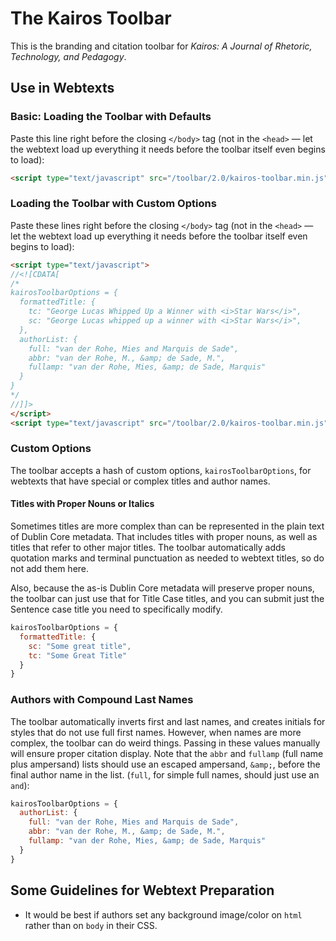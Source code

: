 # The Kairos Toolbar

This is the branding and citation toolbar for *Kairos: A Journal of Rhetoric, Technology, and
Pedagogy*.

## Use in Webtexts

### Basic: Loading the Toolbar with Defaults

Paste this line right before the closing `</body>` tag (not in the `<head>` — let the webtext load
up everything it needs before the toolbar itself even begins to load):

```html
<script type="text/javascript" src="/toolbar/2.0/kairos-toolbar.min.js"></script>
```

### Loading the Toolbar with Custom Options

Paste these lines right before the closing `</body>` tag (not in the `<head>` — let the webtext load
up everything it needs before the toolbar itself even begins to load):

```html
<script type="text/javascript">
//<![CDATA[
/*
kairosToolbarOptions = {
  formattedTitle: {
    tc: "George Lucas Whipped Up a Winner with <i>Star Wars</i>",
    sc: "George Lucas whipped up a winner with <i>Star Wars</i>",
  },
  authorList: {
    full: "van der Rohe, Mies and Marquis de Sade",
    abbr: "van der Rohe, M., &amp; de Sade, M.",
    fullamp: "van der Rohe, Mies, &amp; de Sade, Marquis"
  }
}
*/
//]]>
</script>
<script type="text/javascript" src="/toolbar/2.0/kairos-toolbar.min.js"></script>
```

### Custom Options

The toolbar accepts a hash of custom options, `kairosToolbarOptions`, for webtexts that have special
or complex titles and author names.

#### Titles with Proper Nouns or Italics

Sometimes titles are more complex than can be represented in the plain text of Dublin Core metadata.
That includes titles with proper nouns, as well as titles that refer to other major titles. The
toolbar automatically adds quotation marks and terminal punctuation as needed to webtext titles, so
do not add them here.

Also, because the as-is Dublin Core metadata will preserve proper nouns, the toolbar can just use
that for Title Case titles, and you can submit just the Sentence case title you need to specifically
modify.

```javascript
kairosToolbarOptions = {
  formattedTitle: {
    sc: "Some great title",
    tc: "Some Great Title"
  }
}
```

### Authors with Compound Last Names

The toolbar automatically inverts first and last names, and creates initials for styles that do not
use full first names. However, when names are more complex, the toolbar can do weird things. Passing
in these values manually will ensure proper citation display. Note that the `abbr` and `fullamp`
(full name plus ampersand) lists should use an escaped ampersand, `&amp;`, before the final author
name in the list. (`full`, for simple full names, should just use an `and`):

```javascript
kairosToolbarOptions = {
  authorList: {
    full: "van der Rohe, Mies and Marquis de Sade",
    abbr: "van der Rohe, M., &amp; de Sade, M.",
    fullamp: "van der Rohe, Mies, &amp; de Sade, Marquis"
  }
}
```

## Some Guidelines for Webtext Preparation

* It would be best if authors set any background image/color on `html` rather than on `body` in their CSS.

